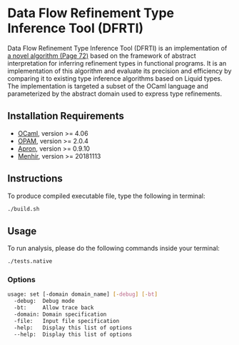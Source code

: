 # Data Flow Refinement Type Inference Tool (DFRTI)
  Data Flow Refinement Type Inference Tool (DFRTI) is an implementation of [a novel algorithm (Page 72)](https://cs.nyu.edu/media/publications/pavlinovic_zvonimir.pdf) based on the framework of abstract interpretation for inferring refinement types in functional programs. It is an implementation of this algorithm and evaluate its precision and efficiency by comparing it to existing type inference algorithms based on Liquid types. The implementation is targeted a subset of the OCaml language and parameterized by the abstract domain used to express type refinements.

## Installation Requirements
- [OCaml](https://ocaml.org/), version >= 4.06
- [OPAM](https://opam.ocaml.org/), version >= 2.0.4
- [Apron](http://apron.cri.ensmp.fr/library/), version >= 0.9.10
- [Menhir](http://gallium.inria.fr/~fpottier/menhir/), version >= 20181113

## Instructions
To produce compiled executable file, type the following in terminal:
```bash
./build.sh
```

## Usage
To run analysis, please do the following commands inside your terminal:
```bash
./tests.native
```

### Options
```bash
usage: set [-domain domain_name] [-debug] [-bt]
  -debug:  Debug mode
  -bt:     Allow trace back
  -domain: Domain specification
  -file:   Input file specification
  -help:   Display this list of options
  --help:  Display this list of options
```
